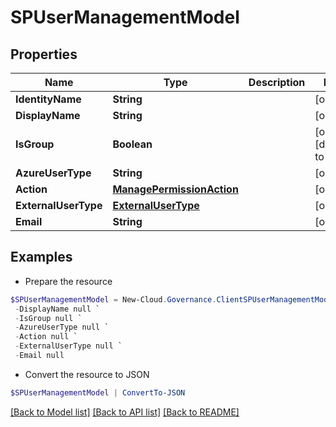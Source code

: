 # SPUserManagementModel
## Properties

Name | Type | Description | Notes
------------ | ------------- | ------------- | -------------
**IdentityName** | **String** |  | [optional] 
**DisplayName** | **String** |  | [optional] 
**IsGroup** | **Boolean** |  | [optional] [default to $false]
**AzureUserType** | **String** |  | [optional] 
**Action** | [**ManagePermissionAction**](ManagePermissionAction.md) |  | [optional] 
**ExternalUserType** | [**ExternalUserType**](ExternalUserType.md) |  | [optional] 
**Email** | **String** |  | [optional] 

## Examples

- Prepare the resource
```powershell
$SPUserManagementModel = New-Cloud.Governance.ClientSPUserManagementModel  -IdentityName null `
 -DisplayName null `
 -IsGroup null `
 -AzureUserType null `
 -Action null `
 -ExternalUserType null `
 -Email null
```

- Convert the resource to JSON
```powershell
$SPUserManagementModel | ConvertTo-JSON
```

[[Back to Model list]](../README.md#documentation-for-models) [[Back to API list]](../README.md#documentation-for-api-endpoints) [[Back to README]](../README.md)

